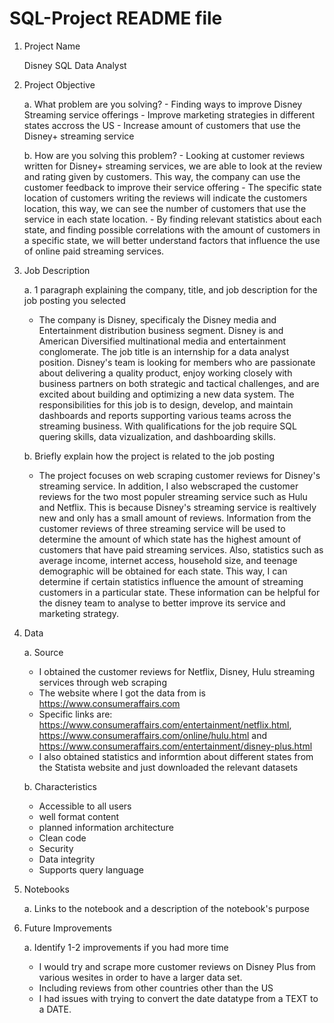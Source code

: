 # SQL-Project README file 

1. Project Name

   Disney SQL Data Analyst

2. Project Objective

    a. What problem are you solving?
       - Finding ways to improve Disney Streaming service offerings
       - Improve marketing strategies in different states accross the US
       - Increase amount of customers that use the Disney+ streaming service 
       
    b. How are you solving this problem?
       - Looking at customer reviews written for Disney+ streaming services, we are able to look at the review and rating given by customers.
         This way, the company can use the customer feedback to improve their service offering
       - The specific state location of customers writing the reviews will indicate the customers location,
         this way, we can see the number of customers that use the service in each state location. 
       - By finding relevant statistics about each state, and finding possible correlations with the amount of customers in a specific state,
         we will better understand factors that influence the use of online paid streaming services.
    
3. Job Description

    a. 1 paragraph explaining the company, title, and job description for the job posting you selected
    
      - The company is Disney, specificaly the Disney media and Entertainment distribution business segment. 
        Disney is and American Diversified multinational media and entertainment conglomerate. The job title 
        is an internship for a data analyst position. Disney's team is looking for members who are passionate 
        about delivering a quality product, enjoy working closely with business partners on both strategic and 
        tactical challenges, and are excited about building and optimizing a new data system. The responsibilities 
        for this job is to design, develop, and maintain dashboards and reports supporting various teams across 
        the streaming business. With qualifications for the job require SQL quering skills, data vizualization, 
        and dashboarding skills. 
        
     
    b. Briefly explain how the project is related to the job posting
    
    - The project focuses on web scraping customer reviews for Disney's streaming service. In addition,
      I also webscraped the customer reviews for the two most populer streaming service such as Hulu and 
      Netflix. This is because Disney's streaming service is realtively new and only has a small amount of reviews. 
      Information from the customer reviews of three streaming service will be used to determine the amount of 
      which state has the highest amount of customers that have paid streaming services. Also, statistics such as 
      average income, internet access, household size, and teenage demographic will be obtained for each state. 
      This way, I can determine if certain statistics influence the amount of streaming customers in a particular state.
      These information can be helpful for the disney team to analyse to better improve its service and marketing strategy. 
       
4. Data

    a. Source
     - I obtained the customer reviews for Netflix, Disney, Hulu streaming services through web scraping
     - The website where I got the data from is https://www.consumeraffairs.com
     - Specific links are: https://www.consumeraffairs.com/entertainment/netflix.html, https://www.consumeraffairs.com/online/hulu.html
       and https://www.consumeraffairs.com/entertainment/disney-plus.html 
     - I also obtained statistics and informtion about different states from the Statista website and just downloaded the relevant datasets
    
    b. Characteristics
     - Accessible to all users
     - well format content
     - planned information architecture 
     - Clean code 
     - Security
     - Data integrity 
     - Supports query language 
    
5. Notebooks

    a. Links to the notebook and a description of the notebook's purpose
    
6. Future Improvements

    a. Identify 1-2 improvements if you had more time
    - I would try and scrape more customer reviews on Disney Plus from various wesites in order to have a larger data set.
    - Including reviews from other countries other than the US 
    - I had issues with trying to convert the date datatype from a TEXT to a DATE. 
   
    
    
    
    
